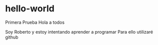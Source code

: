 # hello-world
Primera Prueba
Hola a todos

Soy Roberto y estoy intentando aprender a programar
Para ello utilizaré github
